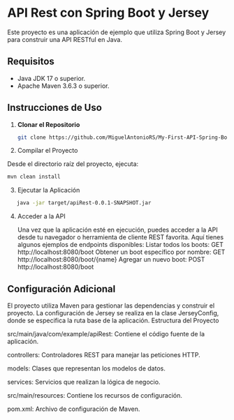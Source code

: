 # API Rest con Spring Boot y Jersey

Este proyecto es una aplicación de ejemplo que utiliza Spring Boot y Jersey para construir una API RESTful en Java. 
  
## Requisitos  

- Java JDK 17 o superior. 
- Apache Maven 3.6.3 o superior.

## Instrucciones de Uso

1. **Clonar el Repositorio**

   ```bash
   git clone https://github.com/MiguelAntonioRS/My-First-API-Spring-Boot.git
   
2. Compilar el Proyecto

Desde el directorio raíz del proyecto, ejecuta:
```bash
mvn clean install
```
3. Ejecutar la Aplicación
```bash
   java -jar target/apiRest-0.0.1-SNAPSHOT.jar
```
4. Acceder a la API

    Una vez que la aplicación esté en ejecución, puedes acceder a la API desde tu navegador o herramienta de cliente REST favorita. Aquí tienes algunos ejemplos de endpoints disponibles:
        Listar todos los boots: GET http://localhost:8080/boot
        Obtener un boot específico por nombre: GET http://localhost:8080/boot/{name}
        Agregar un nuevo boot: POST http://localhost:8080/boot

## Configuración Adicional

El proyecto utiliza Maven para gestionar las dependencias y construir el proyecto. La configuración de Jersey se realiza en la clase JerseyConfig, donde se especifica la ruta base de la aplicación.
Estructura del Proyecto

  src/main/java/com/example/apiRest: Contiene el código fuente de la aplicación.

   controllers: Controladores REST para manejar las peticiones HTTP.
       
   models: Clases que representan los modelos de datos.
        
   services: Servicios que realizan la lógica de negocio. 
        
   src/main/resources: Contiene los recursos de configuración.
        
   pom.xml: Archivo de configuración de Maven. 
